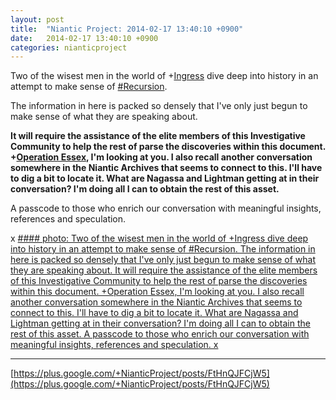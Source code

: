 ```yaml
---
layout: post
title:  "Niantic Project: 2014-02-17 13:40:10 +0900"
date:   2014-02-17 13:40:10 +0900
categories: nianticproject
---
```

Two of the wisest men in the world of +[Ingress](https://plus.google.com/103320655754019011706 "") dive deep into history in an attempt to make sense of [#Recursion](https://plus.google.com/s/%23Recursion "").

The information in here is packed so densely that I've only just begun to make sense of what they are speaking about.

**It will require the assistance of the elite members of this Investigative Community to help the rest of parse the discoveries within this document. ****+[Operation Essex](https://plus.google.com/101577681173166935630 "")****, I'm looking at you. I also recall another conversation somewhere in the Niantic Archives that seems to connect to this. I'll have to dig a bit to locate it. What are Nagassa and Lightman getting at in their conversation? I'm doing all I can to obtain the rest of this asset.**

A passcode to those who enrich our conversation with meaningful insights, references and speculation.

x
[#### photo: Two of the wisest men in the world of +Ingress dive deep into history in an attempt to make sense of #Recursion.
The information in here is packed so densely that I've only just begun to make sense of what they are speaking about.
It will require the assistance of the elite members of this Investigative Community to help the rest of parse the discoveries within this document. +Operation Essex, I'm looking at you. I also recall another conversation somewhere in the Niantic Archives that seems to connect to this. I'll have to dig a bit to locate it. What are Nagassa and Lightman getting at in their conversation? I'm doing all I can to obtain the rest of this asset.
A passcode to those who enrich our conversation with meaningful insights, references and speculation.
x](https://lh6.googleusercontent.com/-TR66bzuguOM/UwGScc1HWPI/AAAAAAAAXAA/-ZvSWyk16zA/w1200-h1553/Songlines1.png "")
- - -
[https://plus.google.com/+NianticProject/posts/FtHnQJFCjW5](https://plus.google.com/+NianticProject/posts/FtHnQJFCjW5)
